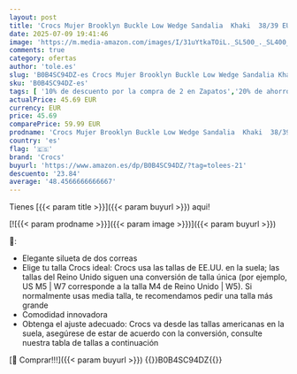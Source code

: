 ```yaml
---
layout: post
title: 'Crocs Mujer Brooklyn Buckle Low Wedge Sandalia  Khaki  38/39 EU'
date: 2025-07-09 19:41:46
image: 'https://m.media-amazon.com/images/I/31uYtkaTOiL._SL500_._SL400_.jpg'
comments: true
category: ofertas
author: 'tole.es'
slug: 'B0B4SC94DZ-es Crocs Mujer Brooklyn Buckle Low Wedge Sandalia Khaki 38/39 EU'
sku: 'B0B4SC94DZ-es'
tags: [ '10% de descuento por la compra de 2 en Zapatos','20% de ahorro en calzado','20% de ahorro en moda','Arborist Merchandising Root','Moda','Moda Mujer','Prime Student -10% adicional en una selección de Moda','Self Service','Special Features Stores','Zapatos para mujer','Zapatos: -10% adicional en una selección de Moda','Zuecos de mujer','Zuecos y mules de mujer','c8538d25-3af9-48d3-aeff-5f3ce5572a36_0','c8538d25-3af9-48d3-aeff-5f3ce5572a36_2001','c8538d25-3af9-48d3-aeff-5f3ce5572a36_4801','c8538d25-3af9-48d3-aeff-5f3ce5572a36_8301','crocs','sandalia','🇪🇸', ]
actualPrice: 45.69 EUR
currency: EUR
price: 45.69
comparePrice: 59.99 EUR
prodname: 'Crocs Mujer Brooklyn Buckle Low Wedge Sandalia  Khaki  38/39 EU'
country: 'es'
flag: '🇪🇸'
brand: 'Crocs'
buyurl: 'https://www.amazon.es/dp/B0B4SC94DZ/?tag=tolees-21'
descuento: '23.84'
average: '48.4566666666667'
---
```


Tienes [{{< param title >}}]({{< param buyurl >}}) aqui!

[![{{< param prodname >}}]({{< param image >}})]({{< param buyurl >}})

🔎:

- Elegante silueta de dos correas
- Elige tu talla Crocs ideal: Crocs usa las tallas de EE.UU. en la suela; las tallas del Reino Unido siguen una conversión de talla única (por ejemplo, US M5 | W7 corresponde a la talla M4 de Reino Unido | W5). Si normalmente usas media talla, te recomendamos pedir una talla más grande
- Comodidad innovadora
- Obtenga el ajuste adecuado: Crocs va desde las tallas americanas en la suela, asegúrese de estar de acuerdo con la conversión, consulte nuestra tabla de tallas a continuación

[🛒 Comprar!!!]({{< param buyurl >}})
{{<world>}}B0B4SC94DZ{{</world>}}
